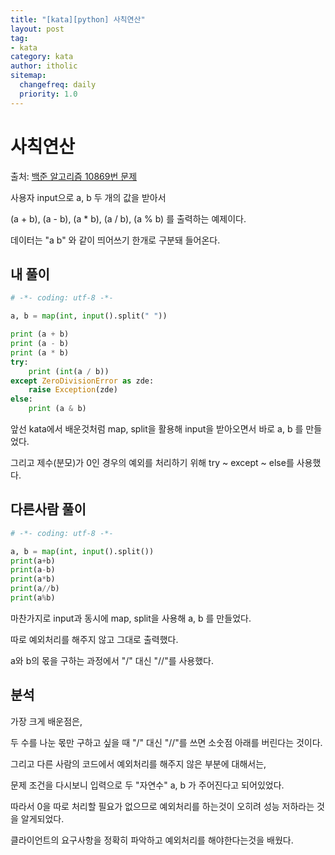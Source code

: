```yaml
---
title: "[kata][python] 사칙연산"
layout: post
tag:
- kata
category: kata
author: itholic
sitemap:
  changefreq: daily
  priority: 1.0
---
```


# 사칙연산

출처: <a href="https://www.acmicpc.net/problem/10869" target="_blank">백준 알고리즘 10869번 문제</a>

사용자 input으로 a, b 두 개의 값을 받아서

(a + b), (a - b), (a * b), (a / b), (a % b) 를 출력하는 예제이다.

데이터는 "a b" 와 같이 띄어쓰기 한개로 구분돼 들어온다.

## 내 풀이

```python
# -*- coding: utf-8 -*-

a, b = map(int, input().split(" "))

print (a + b)
print (a - b)
print (a * b)
try:
    print (int(a / b))
except ZeroDivisionError as zde:
    raise Exception(zde)
else:
    print (a & b)
```

앞선 kata에서 배운것처럼 map, split을 활용해 input을 받아오면서 바로 a, b 를 만들었다.

그리고 제수(분모)가 0인 경우의 예외를 처리하기 위해 try ~ except ~ else를 사용했다.


## 다른사람 풀이

```python
# -*- coding: utf-8 -*-

a, b = map(int, input().split())
print(a+b)
print(a-b)
print(a*b)
print(a//b)
print(a%b)
```

마찬가지로 input과 동시에 map, split을 사용해 a, b 를 만들었다.

따로 예외처리를 해주지 않고 그대로 출력했다.

a와 b의 몫을 구하는 과정에서 "/" 대신 "//"를 사용했다.

## 분석

가장 크게 배운점은, 

두 수를 나눈 몫만 구하고 싶을 때 "/" 대신 "//"를 쓰면 소숫점 아래를 버린다는 것이다.

그리고 다른 사람의 코드에서 예외처리를 해주지 않은 부분에 대해서는,

문제 조건을 다시보니 입력으로 두 "자연수" a, b 가 주어진다고 되어있었다.

따라서 0을 따로 처리할 필요가 없으므로 예외처리를 하는것이 오히려 성능 저하라는 것을 알게되었다.

클라이언트의 요구사항을 정확히 파악하고 예외처리를 해야한다는것을 배웠다.
